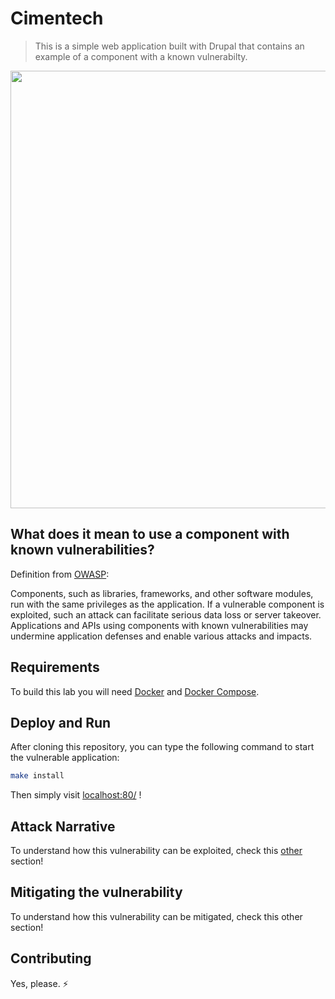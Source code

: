 # Cimentech
 > This is a simple web application built with Drupal that contains an example of a component with a known vulnerabilty.

<p align="center">
 <img width="860" height="700" src="docs/attack1.gif">
</p>

## What does it mean to use a component with known vulnerabilities?

Definition from [OWASP](https://www.owasp.org/images/7/72/OWASP_Top_10-2017_%28en%29.pdf.pdf):

Components, such as libraries, frameworks, and other software modules, run with the same privileges as the application. If a vulnerable component is exploited, such an attack can facilitate serious data loss or server takeover. Applications and APIs using components with known vulnerabilities may undermine application defenses and enable various attacks and impacts. 

## Requirements

To build this lab you will need [Docker][Docker Install] and [Docker Compose][Docker Compose Install].

## Deploy and Run

After cloning this repository, you can type the following command to start the vulnerable application:

```sh
make install
```

Then simply visit [localhost:80/][App] !

## Attack Narrative

To understand how this vulnerability can be exploited, check this [other][Narrative] section!

## Mitigating the vulnerability

To understand how this vulnerability can be mitigated, check this other section!

[Docker Install]:  https://docs.docker.com/install/
[Docker Compose Install]: https://docs.docker.com/compose/install/
[App]: http://127.0.0.1:80/
[Narrative]: docs/ATTACK.md

## Contributing

Yes, please. :zap:
